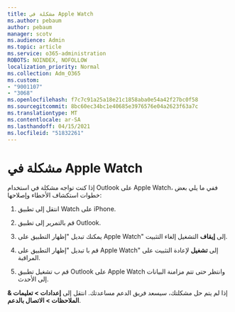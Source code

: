 ```yaml
---
title: مشكلة في Apple Watch
ms.author: pebaum
author: pebaum
manager: scotv
ms.audience: Admin
ms.topic: article
ms.service: o365-administration
ROBOTS: NOINDEX, NOFOLLOW
localization_priority: Normal
ms.collection: Adm_O365
ms.custom:
- "9001107"
- "3068"
ms.openlocfilehash: f7c7c91a25a18e21c1858aba0e54a42f27bc0f58
ms.sourcegitcommit: 8bc60ec34bc1e40685e3976576e04a2623f63a7c
ms.translationtype: MT
ms.contentlocale: ar-SA
ms.lasthandoff: 04/15/2021
ms.locfileid: "51832261"
---
```

# <a name="trouble-with-the-apple-watch"></a>مشكلة في Apple Watch

إذا كنت تواجه مشكلة في استخدام Outlook على Apple Watch، ففي ما يلي بعض خطوات استكشاف الأخطاء وإصلاحها: 

1. انتقل إلى تطبيق Watch على iPhone.

2. قم بالتمرير إلى تطبيق Outlook.

3. يمكنك تبديل "إظهار التطبيق على Apple Watch" إلى **إيقاف** التشغيل إلغاء التثبيت.

4. قم با تبديل "إظهار التطبيق على Apple Watch" إلى **تشغيل** لإعادة التثبيت على المراقبة.

5. قم ب تشغيل تطبيق Outlook على Apple Watch وانتظر حتى تتم مزامنة البيانات إلى الأحدث. 

إذا لم يتم حل مشكلتك، سيسعد فريق الدعم مساعدتك. انتقل إلى **إعدادات > تعليمات & الملاحظات > الاتصال بالدعم**. 
